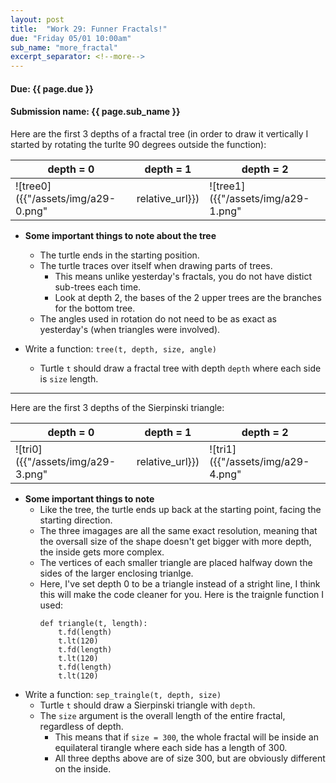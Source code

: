 ```yaml
---
layout: post
title:  "Work 29: Funner Fractals!"
due: "Friday 05/01 10:00am"
sub_name: "more_fractal"
excerpt_separator: <!--more-->
---
```


#### Due: {{ page.due }}

#### Submission name: {{ page.sub_name }}
<!--more-->

Here are the first 3 depths of a fractal tree (in order to draw it vertically I started by rotating the turlte 90 degrees outside the function):

| depth = 0 | depth = 1 | depth = 2 |
|-----------|-----------|-----------|
|![tree0]({{"/assets/img/a29-0.png" | relative_url}}) |![tree1]({{"/assets/img/a29-1.png" | relative_url}}) |![tree2]({{"/assets/img/a29-2.png" | relative_url}})           |

* __Some important things to note about the tree__
  * The turtle ends in the starting position.
  * The turtle traces over itself when drawing parts of trees.
    * This means unlike yesterday's fractals, you do not have distict sub-trees each time.
    * Look at depth 2, the bases of the 2 upper trees are the branches for the bottom tree.
  * The angles used in rotation do not need to be as exact as yesterday's (when triangles were involved).

* Write a function: `tree(t, depth, size, angle)`
  * Turtle `t` should draw a fractal tree with depth `depth` where each side is `size` length.

---

Here are the first 3 depths of the Sierpinski triangle:

| depth = 0 | depth = 1 | depth = 2 |
|-----------|-----------|-----------|
|![tri0]({{"/assets/img/a29-3.png" | relative_url}}) |![tri1]({{"/assets/img/a29-4.png" | relative_url}}) |![tri2]({{"/assets/img/a29-5.png" | relative_url}})           |

* __Some important things to note__
  * Like the tree, the turtle ends up back at the starting point, facing the starting direction.
  * The three imagages are all the same exact resolution, meaning that the oversall size of the shape doesn't get bigger with more depth, the inside gets more complex.
  * The vertices of each smaller triangle are placed halfway down the sides of the larger enclosing trianlge.
  * Here, I've set depth 0 to be a triangle instead of a stright line, I think this will make the code cleaner for you. Here is the traignle function I used:
    ```
    def triangle(t, length):
        t.fd(length)
        t.lt(120)
        t.fd(length)
        t.lt(120)
        t.fd(length)
        t.lt(120)
    ```
* Write a function: `sep_traingle(t, depth, size)`
  * Turtle `t` should draw a Sierpinski triangle with `depth`.
  * The `size` argument is the overall length of the entire fractal, regardless of depth.
    * This means that if `size = 300`, the whole fractal will be inside an equilateral tirangle where each side has a length of 300.
    * All three depths above are of size 300, but are obviously different on the inside.
